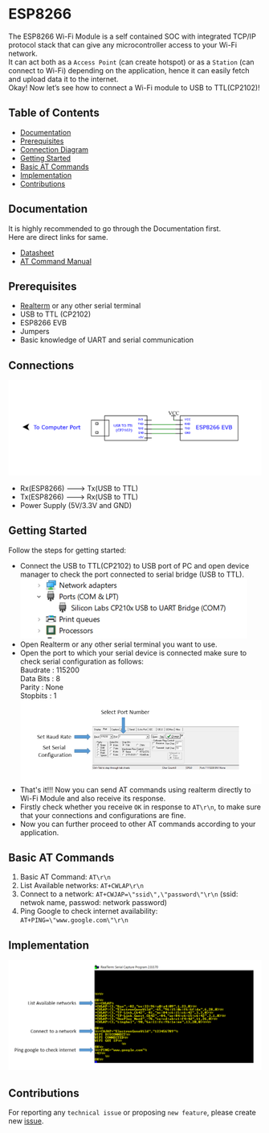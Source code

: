 # ESP8266
The ESP8266 Wi-Fi Module is a self contained SOC with integrated TCP/IP protocol stack that can give any microcontroller access to your Wi-Fi network. <br>
It can act both as a ```Access Point``` (can create hotspot) or as a ```Station``` (can connect to Wi-Fi) depending on the application, hence it can easily fetch and upload data it to the internet.<br>
Okay! Now let’s see how to connect a Wi-Fi module to USB to TTL(CP2102)!
## Table of Contents
* [Documentation](README.md#documentation)
* [Prerequisites](README.md#prerequisites)
* [Connection Diagram](README.md#connections)
* [Getting Started](README.md#getting-started)
* [Basic AT Commands](README.md#basic-at-commands)
* [Implementation](README.md#implementation)
* [Contributions](README.md#contributions)
## Documentation
It is highly recommended to go through the Documentation first.<br>
Here are direct links for same.<br>
* [Datasheet](https://www.google.com/url?sa=t&rct=j&q=&esrc=s&source=web&cd=&cad=rja&uact=8&ved=2ahUKEwj844jAvqT3AhUKzjgGHVf2DW4QFnoECAQQAQ&url=https%3A%2F%2Fdocs.ai-thinker.com%2F_media%2Fesp8266%2Fdocs%2Fesp-07s_product_specification_en.pdf&usg=AOvVaw3k-zfaEmobvifaX6MvxyKy) 
* [AT Command Manual](https://www.google.com/url?sa=t&rct=j&q=&esrc=s&source=web&cd=&cad=rja&uact=8&ved=2ahUKEwjsvZubv6T3AhVFR2wGHWzAAN0QFnoECAUQAQ&url=https%3A%2F%2Fwww.espressif.com%2Fsites%2Fdefault%2Ffiles%2F4a-esp8266_at_instruction_set_en_v1.5.4_0.pdf&usg=AOvVaw20lkJ-AqYpSMMLgdBZt-2R)
## Prerequisites
* [Realterm](https://realterm.sourceforge.io/index.html#downloads_Download) or any other serial terminal
* USB to TTL (CP2102)
* ESP8266 EVB
* Jumpers
* Basic knowledge of UART and serial communication
## Connections
![Alt text](Images/SCHEMATIC_ESP8266_2022_03_26.png?raw=true "Title")
* Rx(ESP8266) ---> Tx(USB to TTL)
* Tx(ESP8266) ---> Rx(USB to TTL)
* Power Supply (5V/3.3V and GND)
## Getting Started
Follow the steps for getting started:
* Connect the USB to TTL(CP2102) to USB port of PC and open device manager to check the port connected to serial bridge (USB to TTL).<br>
![Alt text](Images/deviceManager.png?raw=true "Title")
* Open Realterm or any other serial terminal you want to use.
* Open the port to which your serial device is connected make sure to check serial configuration as follows:<br>
    Baudrate : 115200<br>
    Data Bits : 8<br>
    Parity : None<br>
    Stopbits : 1<br> 
![Alt text](Images/serialConfig.PNG?raw=true "Title")
* That's it!!! Now you can send AT commands using realterm directly to Wi-Fi Module and also receive its response.
* Firstly check whether you receive ```OK``` in response to ```AT\r\n```, to make sure that your connections and configurations are fine.
* Now you can further proceed to other AT commands according to your application.
## Basic AT Commands
1. Basic AT Command: ```AT\r\n```
2. List Available networks: ```AT+CWLAP\r\n```
3. Connect to a network: ```AT+CWJAP=\"ssid\",\"password\"\r\n``` (ssid: netwok name, passwod: network password)
4. Ping Google to check internet availability: ```AT+PING=\"www.google.com\"\r\n```
## Implementation
![Alt text](Images/wifiSerial.PNG?raw=true "Title")
## Contributions
For reporting any ```technical issue``` or proposing ```new feature```, please create new [issue](https://docs.github.com/en/issues/tracking-your-work-with-issues/creating-an-issue).


